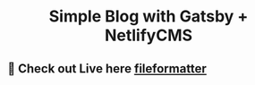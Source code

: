 <h1 align="center">
  Simple Blog with Gatsby + NetlifyCMS
</h1>


## 🧐 Check out Live here [fileformatter](https://fileformatter.netlify.app/)


